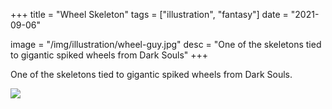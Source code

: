 +++
title = "Wheel Skeleton"
tags = ["illustration", "fantasy"]
date = "2021-09-06"

image = "/img/illustration/wheel-guy.jpg"
desc = "One of the skeletons tied to gigantic spiked wheels from Dark Souls"
+++

One of the skeletons tied to gigantic spiked wheels from Dark Souls.

![](/img/illustration/wheel-guy.jpg)

